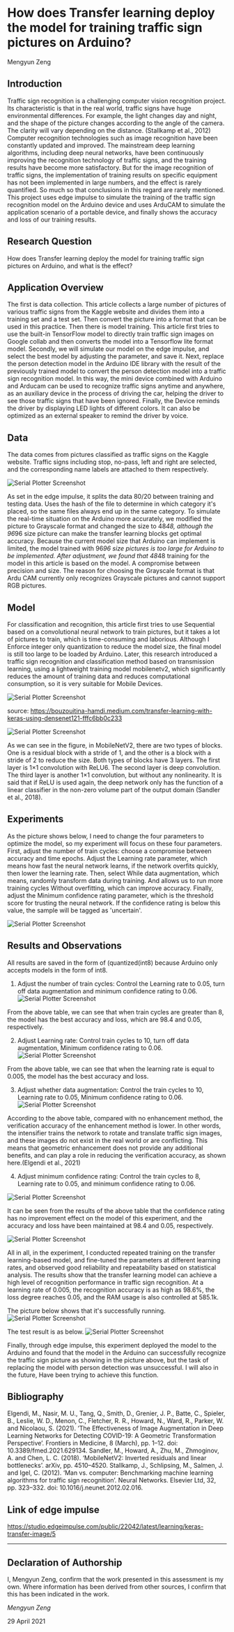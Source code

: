 # How does Transfer learning deploy the model for training traffic sign pictures on Arduino?

Mengyun Zeng

## Introduction
Traffic sign recognition is a challenging computer vision recognition project. Its characteristic is that in the real world, traffic signs have huge environmental differences. For example, the light changes day and night, and the shape of the picture changes according to the angle of the camera. The clarity will vary depending on the distance. (Stallkamp et al., 2012)
Computer recognition technologies such as image recognition have been constantly updated and improved. The mainstream deep learning algorithms, including deep neural networks, have been continuously improving the recognition technology of traffic signs, and the training results have become more satisfactory. But for the image recognition of traffic signs, the implementation of training results on specific equipment has not been implemented in large numbers, and the effect is rarely quantified. So much so that conclusions in this regard are rarely mentioned.
This project uses edge impulse to simulate the training of the traffic sign recognition model on the Arduino device and uses ArduCAM to simulate the application scenario of a portable device, and finally shows the accuracy and loss of our training results.


## Research Question
How does Transfer learning deploy the model for training traffic sign pictures on Arduino, and what is the effect?

## Application Overview
The first is data collection. This article collects a large number of pictures of various traffic signs from the Kaggle website and divides them into a training set and a test set. Then convert the picture into a format that can be used in this practice.
Then there is model training. This article first tries to use the built-in TensorFlow model to directly train traffic sign images on Google collab and then converts the model into a Tensorflow lite format model. Secondly, we will simulate our model on the edge impulse, and select the best model by adjusting the parameter, and save it.
Next, replace the person detection model in the Arduino IDE library with the result of the previously trained model to convert the person detection model into a traffic sign recognition model. In this way, the mini device combined with Arduino and Arducam can be used to recognize traffic signs anytime and anywhere, as an auxiliary device in the process of driving the car, helping the driver to see those traffic signs that have been ignored.
Finally, the Device reminds the driver by displaying LED lights of different colors. It can also be optimized as an external speaker to remind the driver by voice.

## Data
The data comes from pictures classified as traffic signs on the Kaggle website. Traffic signs including stop, no-pass, left and right are selected, and the corresponding name labels are attached to them respectively.

![Serial Plotter Screenshot](images/traffic.png)

As set in the edge impulse, it splits the data 80/20 between training and testing data. Uses the hash of the file to determine in which category it's placed, so the same files always end up in the same category.
To simulate the real-time situation on the Arduino more accurately, we modified the picture to Grayscale format and changed the size to 48*48, although the 96*96 size picture can make the transfer learning blocks get optimal accuracy. Because the current model size that Arduino can implement is limited, the model trained with 96*96 size pictures is too large for Arduino to be implemented. After adjustment, we found that 48*48 training for the model in this article is based on the model. A compromise between precision and size. The reason for choosing the Grayscale format is that Ardu CAM currently only recognizes Grayscale pictures and cannot support RGB pictures.


## Model
For classification and recognition, this article first tries to use Sequential based on a convolutional neural network to train pictures, but it takes a lot of pictures to train, which is time-consuming and laborious. Although I Enforce integer only quantization to reduce the model size, the final model is still too large to be loaded by Arduino. Later, this research introduced a traffic sign recognition and classification method based on transmission learning, using a lightweight training model mobilenetv2, which significantly reduces the amount of training data and reduces computational consumption, so it is very suitable for Mobile Devices.

![Serial Plotter Screenshot](images/transferlearning.png)

source: https://bouzouitina-hamdi.medium.com/transfer-learning-with-keras-using-densenet121-fffc6bb0c233

![Serial Plotter Screenshot](images/MobileNetV2.png)

As we can see in the figure, in MobileNetV2, there are two types of blocks. One is a residual block with a stride of 1, and the other is a block with a stride of 2 to reduce the size. Both types of blocks have 3 layers. The first layer is 1×1 convolution with ReLU6. The second layer is deep convolution. The third layer is another 1×1 convolution, but without any nonlinearity. It is said that if ReLU is used again, the deep network only has the function of a linear classifier in the non-zero volume part of the output domain (Sandler et al., 2018). 

## Experiments
As the picture shows below, I need to change the four parameters to optimize the model, so my experiment will focus on these four parameters. First, adjust the number of train cycles: choose a compromise between accuracy and time epochs. Adjust the Learning rate parameter, which means how fast the neural network learns, if the network overfits quickly, then lower the learning rate. Then, select While data augmentation, which means, randomly transform data during training. And allows us to run more training cycles Without overfitting, which can improve accuracy. Finally, adjust the Minimum confidence rating parameter, which is the threshold score for trusting the neural network. If the confidence rating is below this value, the sample will be tagged as 'uncertain'.

![Serial Plotter Screenshot](images/parameter.png)

## Results and Observations
All results are saved in the form of (quantized(int8) because Arduino only accepts models in the form of int8.

1.	Adjust the number of train cycles:
Control the Learning rate to 0.05, turn off data augmentation and minimum confidence rating to 0.06.
![Serial Plotter Screenshot](images/1.jpg)

From the above table, we can see that when train cycles are greater than 8, the model has the best accuracy and loss, which are 98.4 and 0.05, respectively.

2.	Adjust Learning rate: 
Control train cycles to 10, turn off data augmentation, Minimum confidence rating to 0.06.
![Serial Plotter Screenshot](images/2.jpg)

From the above table, we can see that when the learning rate is equal to 0.005, the model has the best accuracy and loss.

3.	Adjust whether data augmentation: 
Control the train cycles to 10, Learning rate to 0.05, Minimum confidence rating to 0.06.
![Serial Plotter Screenshot](images/3.jpg)

According to the above table, compared with no enhancement method, the verification accuracy of the enhancement method is lower.
In other words, the intensifier trains the network to rotate and translate traffic sign images, and these images do not exist in the real world or are conflicting. This means that geometric enhancement does not provide any additional benefits, and can play a role in reducing the verification accuracy, as shown here.(Elgendi et al., 2021)

4.	Adjust minimum confidence rating:
Control the train cycles to 8, Learning rate to 0.05, and minimum confidence rating to 0.06.

![Serial Plotter Screenshot](images/4.jpg)

It can be seen from the results of the above table that the confidence rating has no improvement effect on the model of this experiment, and the accuracy and loss have been maintained at 98.4 and 0.05, respectively.

![Serial Plotter Screenshot](images/deployment.png)

All in all, in the experiment, I conducted repeated training on the transfer learning-based model, and fine-tuned the parameters at different learning rates, and observed good reliability and repeatability based on statistical analysis. The results show that the transfer learning model can achieve a high level of recognition performance in traffic sign recognition. At a learning rate of 0.005, the recognition accuracy is as high as 98.6%, the loss degree reaches 0.05, and the RAM usage is also controlled at 585.1k.

The picture below shows that it's successfully running.
![Serial Plotter Screenshot](images/arduino.png)

The test result is as below.
![Serial Plotter Screenshot](images/test.png)

Finally, through edge impulse, this experiment deployed the model to the Arduino and found that the model in the Arduino can successfully recognize the traffic sign picture as showing in the picture above, but the task of replacing the model with person detection was unsuccessful. I will also in the future, Have been trying to achieve this function.

## Bibliography
Elgendi, M., Nasir, M. U., Tang, Q., Smith, D., Grenier, J. P., Batte, C., Spieler, B., Leslie, W. D., Menon, C., Fletcher, R. R., Howard, N., Ward, R., Parker, W. and Nicolaou, S. (2021). ‘The Effectiveness of Image Augmentation in Deep Learning Networks for Detecting COVID-19: A Geometric Transformation Perspective’. Frontiers in Medicine, 8 (March), pp. 1–12. doi: 10.3389/fmed.2021.629134.
Sandler, M., Howard, A., Zhu, M., Zhmoginov, A. and Chen, L. C. (2018). ‘MobileNetV2: Inverted residuals and linear bottlenecks’. arXiv, pp. 4510–4520.
Stallkamp, J., Schlipsing, M., Salmen, J. and Igel, C. (2012). ‘Man vs. computer: Benchmarking machine learning algorithms for traffic sign recognition’. Neural Networks. Elsevier Ltd, 32, pp. 323–332. doi: 10.1016/j.neunet.2012.02.016.

## Link of edge impulse
https://studio.edgeimpulse.com/public/22042/latest/learning/keras-transfer-image/5


----

## Declaration of Authorship

I, Mengyun Zeng, confirm that the work presented in this assessment is my own. Where information has been derived from other sources, I confirm that this has been indicated in the work.

*Mengyun Zeng*

29 April 2021
